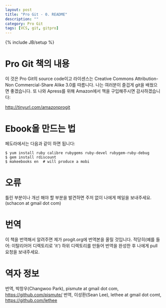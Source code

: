 ```yaml
---
layout: post
title: "Pro Git - 0. README"
description: ""
category: Pro Git
tags: [VCS, git, gitpro]
---
```

{% include JB/setup %}


Pro Git 책의 내용
=====================

이 것은 Pro Git의 source code이고 라이센스는 Creative Commons Attribution-Non Commercial-Share Alike 3.0를 따름니다. 나는 여러분이 즐겁게 git을 배웠으면 좋겠습니다. 또 나와 Apress를 위해 Amazon에서 책을 구입해주시면 감사하겠습니다:

http://tinyurl.com/amazonprogit

Ebook을 만드는 법
=====================

페도라에서는 다음과 같이 하면 됩니다:

    $ yum install ruby calibre rubygems ruby-devel rubygem-ruby-debug 
    $ gem install rdiscount
    $ makeebooks en  # will produce a mobi

오류
=====================
틀린 부분이나 개선 해야 할 부분을 발견하면 주저 없이 나에게 메일을 보내주세요.
(schacon at gmail dot com)

번역
=====================
이 책을 번역해서 알려주면 제가 progit.org에 번역본을 올릴 것입니다. 적당히(예를 들어: 이탈리어어 디렉토리로 'it') 하위 디렉토리를 만들어 번역을 완성한 후 나에게 pull 요청을 보내주세요.

역자 정보
=====================
번역, 박창우(Changwoo Park), pismute at gmail dot com, https://github.com/pismute/ 
번역, 이성환(Sean Lee), lethee at gmail dot comt, https://github.com/lethee
